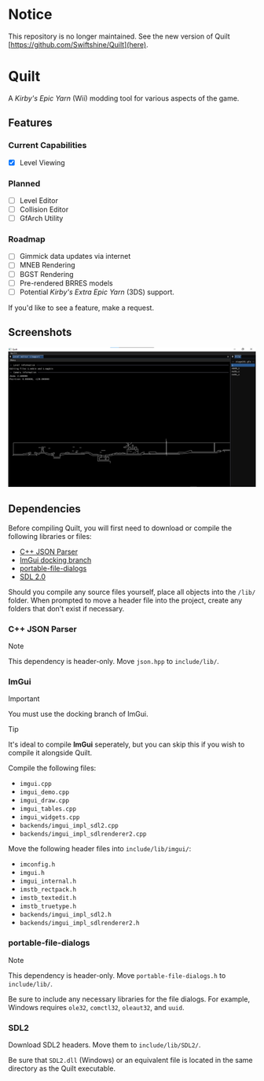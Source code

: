 # Notice
This repository is no longer maintained. See the new version of Quilt [https://github.com/Swiftshine/Quilt](here).

# Quilt
A <em>Kirby's Epic Yarn</em> (Wii) modding tool for various aspects of the game.

## Features
### Current Capabilities
- [X] Level Viewing
### Planned
- [ ] Level Editor
- [ ] Collision Editor
- [ ] GfArch Utility
### Roadmap
- [ ] Gimmick data updates via internet
- [ ] MNEB Rendering
- [ ] BGST Rendering
- [ ] Pre-rendered BRRES models
- [ ] Potential <em>Kirby's Extra Epic Yarn</em> (3DS) support.

If you'd like to see a feature, make a request.

## Screenshots
![level editor preview](repo_assets/img/img1.png "a preview of the WIP level editor")

## Dependencies
Before compiling Quilt, you will first need to download or compile the following libraries or files:

- [C++ JSON Parser](https://github.com/nlohmann/json)
- [ImGui docking branch](https://github.com/ocornut/imgui/tree/docking)
- [portable-file-dialogs](https://github.com/samhocevar/portable-file-dialogs)
- [SDL 2.0](https://github.com/libsdl-org/SDL)

Should you compile any source files yourself, place all objects into the `/lib/` folder. When prompted to move a header file into the project, create any folders that don't exist if necessary.

### C++ JSON Parser
> [!NOTE]
> This dependency is header-only. Move `json.hpp` to `include/lib/`.

### ImGui
> [!IMPORTANT]
> You must use the docking branch of ImGui.

> [!TIP]
> It's ideal to compile **ImGui** seperately, but you can skip this if you wish to compile it alongside Quilt.

Compile the following files:
- `imgui.cpp`
- `imgui_demo.cpp`
- `imgui_draw.cpp`
- `imgui_tables.cpp`
- `imgui_widgets.cpp`
- `backends/imgui_impl_sdl2.cpp`
- `backends/imgui_impl_sdlrenderer2.cpp`

Move the following header files into `include/lib/imgui/`:
- `imconfig.h`
- `imgui.h`
- `imgui_internal.h`
- `imstb_rectpack.h`
- `imstb_textedit.h`
- `imstb_truetype.h`
- `backends/imgui_impl_sdl2.h`
- `backends/imgui_impl_sdlrenderer2.h`

### portable-file-dialogs
> [!NOTE]
> This dependency is header-only. Move `portable-file-dialogs.h` to `include/lib/`.

Be sure to include any necessary libraries for the file dialogs. For example, Windows requires `ole32`, `comctl32`, `oleaut32`, and `uuid`.

### SDL2
Download SDL2 headers. Move them to `include/lib/SDL2/`.

Be sure that `SDL2.dll` (Windows) or an equivalent file is located in the same directory as the Quilt executable.
